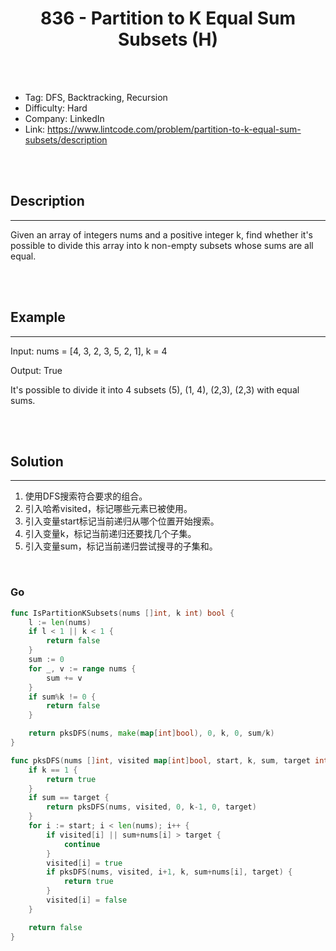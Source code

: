 # <center>836 - Partition to K Equal Sum Subsets (H)</center> 



<br></br>

* Tag: DFS, Backtracking, Recursion
* Difficulty: Hard
* Company: LinkedIn
* Link: https://www.lintcode.com/problem/partition-to-k-equal-sum-subsets/description

<br></br>



## Description
----
Given an array of integers nums and a positive integer k, find whether it's possible to divide this array into k non-empty subsets whose sums are all equal.

<br></br>



## Example
----
Input: nums = [4, 3, 2, 3, 5, 2, 1], k = 4

Output: True

It's possible to divide it into 4 subsets (5), (1, 4), (2,3), (2,3) with equal sums.

<br></br>



## Solution
----
1. 使用DFS搜索符合要求的组合。
2. 引入哈希visited，标记哪些元素已被使用。
3. 引入变量start标记当前递归从哪个位置开始搜索。
4. 引入变量k，标记当前递归还要找几个子集。
5. 引入变量sum，标记当前递归尝试搜寻的子集和。

<br>


### Go
```go
func IsPartitionKSubsets(nums []int, k int) bool {
	l := len(nums)
	if l < 1 || k < 1 {
		return false
	}
	sum := 0
	for _, v := range nums {
		sum += v
	}
	if sum%k != 0 {
		return false
	}

	return pksDFS(nums, make(map[int]bool), 0, k, 0, sum/k)
}

func pksDFS(nums []int, visited map[int]bool, start, k, sum, target int) bool {
	if k == 1 {
		return true
	}
	if sum == target {
		return pksDFS(nums, visited, 0, k-1, 0, target)
	}
	for i := start; i < len(nums); i++ {
		if visited[i] || sum+nums[i] > target {
			continue
		}
		visited[i] = true
		if pksDFS(nums, visited, i+1, k, sum+nums[i], target) {
			return true
		}
		visited[i] = false
	}

	return false
}
```

<br>

